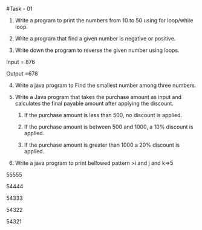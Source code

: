 #Task - 01
1) Write a program to print the numbers from 10 to 50 using for loop/while loop.

2) Write a program that find a given number is negative or positive.

3) Write down the program to reverse the given number using loops.

Input = 876

Output =678

4) Write a java program to Find the smallest number among three numbers.

5) Write a Java program that takes the purchase amount as input and calculates the final payable amount after applying the discount.
     1. If the purchase amount is less than 500, no discount is applied.

    2. If the purchase amount is between 500 and 1000, a 10% discount is applied.

     3. If the purchase amount is greater than 1000 a 20% discount is applied.

6) Write a java program to print bellowed pattern >i and j and k=>5

55555

54444

54333

54322

54321
